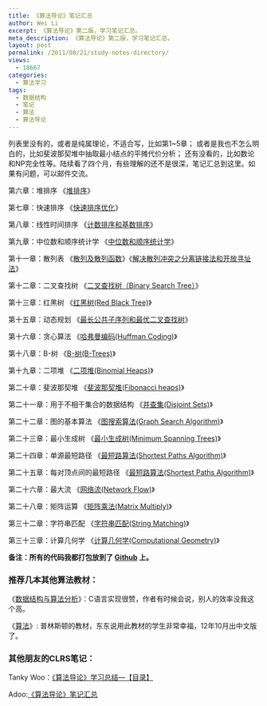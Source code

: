 ```yaml
---
title: 《算法导论》笔记汇总
author: Wei Li
excerpt: 《算法导论》第二版，学习笔记汇总。
meta_description: 《算法导论》第二版，学习笔记汇总。
layout: post
permalink: /2011/08/21/study-notes-directory/
views:
  - 18667
categories:
  - 算法学习
tags:
  - 数据结构
  - 笔记
  - 算法
  - 算法导论
---
```

列表里没有的，或者是纯属理论，不适合写，比如第1~5章； 或者是我也不怎么明白的，比如斐波那契堆中抽取最小结点的平摊代价分析； 还有没看的，比如数论和NP完全性等。陆续看了四个月，有些理解的还不是很深，笔记汇总到这里。如果有问题，可以邮件交流。

第六章：堆排序    《[堆排序](/2011/07/27/heap-sort-and-priority-queue/)》

第七章：快速排序 《[快速排序优化](/2011/07/29/quick-sort-optimization/)》

第八章：线性时间排序     《[计数排序和基数排序](/2011/07/30/count-sort-and-radix-sort/)》

第九章：中位数和顺序统计学 《[中位数和顺序统计学](/2011/08/03/median-and-order-statistics/)》

第十一章：散列表     《[散列及散列函数](/2011/08/06/hash-and-hash-function/)》《[解决散列冲突之分离链接法和开放寻址法](/2011/08/06/solve-hash-conflict-links-method-and-separation-open-addressing-method/)》

第十二章：二叉查找树 《[二叉查找树（Binary Search Tree）](/2011/08/20/binary-search-tree/)》

第十三章：红黑树  《[红黑树(Red Black Tree)](/2011/08/21/red-black-tree/)》

第十五章：动态规划 《[最长公共子序列和最优二叉查找树](/2011/09/06/lcs-and-osbst/)》

第十六章：贪心算法  《[哈弗曼编码(Huffman Coding)](/2011/09/10/huffman-coding/)》

第十八章：B-树  《[B-树(B-Trees)](/2011/09/18/b-trees/)》

第十九章：二项堆 《[二项堆(Binomial Heaps)](/2011/09/26/binomial-heaps/)》

第二十章：斐波那契堆  《[斐波那契堆(Fibonacci heaps)](/2011/09/29/fibonacci-heaps/)》

第二十一章：用于不相干集合的数据结构   《[并查集(Disjoint Sets)](/2011/10/21/disjoint-sets/)》

第二十二章：图的基本算法  《[图搜索算法(Graph Search Algorithm)](/2011/10/28/graph-search/)》

第二十三章：最小生成树  《[最小生成树(Minimum Spanning Trees)](/2011/11/16/minimum-spanning-trees/)》

第二十四章：单源最短路径   《[最短路算法(Shortest Paths Algorithm)](/2011/11/18/shortest-paths-algorithm/)》

第二十五章：每对顶点间的最短路径  《[最短路算法(Shortest Paths Algorithm)](/2011/11/18/shortest-paths-algorithm/)》

第二十六章：最大流  《[网络流(Network Flow)](/2011/11/19/network-flow/)》

第二十八章：矩阵运算 《[矩阵乘法(Matrix Multiply)](/2011/11/21/matrix-multiply/)》

第三十二章：字符串匹配 《[字符串匹配(String Matching)](/2011/11/25/string-matching/)》

第三十三章：计算几何学   《[计算几何学(Computational Geometry)](/2011/11/27/computational-geometry/)》

**备注：所有的代码我都打包放到了 [Github](https://github.com/wliday/clrs_c_implementation) 上。**


### 推荐几本其他算法教材：

《[数据结构与算法分析](http://book.douban.com/subject/1139426/)》：C语言实现很赞，作者有时候会说，别人的效率没我这个高。

《[算法](http://book.douban.com/subject/10432347/)》: 普林斯顿的教材，东东说用此教材的学生非常幸福，12年10月出中文版了。


### 其他朋友的CLRS笔记：
Tanky Woo：[《算法导论》学习总结—【目录】](http://www.wutianqi.com/?p=2403)

Adoo:[《算法导论》笔记汇总](http://www.roading.org/algorithm/introductiontoalgorithm/%E7%AE%97%E6%B3%95%E5%AF%BC%E8%AE%BA%E7%B4%A2%E5%BC%95%E8%A1%A8.html)
